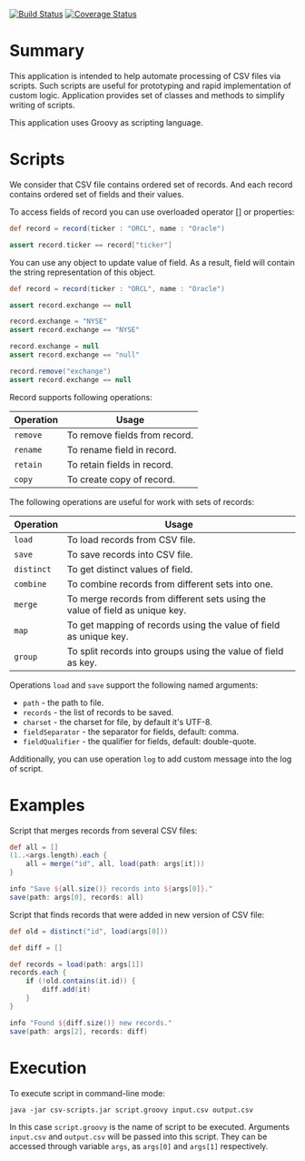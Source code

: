 [![Build Status](https://travis-ci.org/hrytsenko/csv-scripts.svg?branch=master)](https://travis-ci.org/hrytsenko/csv-scripts)
[![Coverage Status](https://coveralls.io/repos/hrytsenko/csv-scripts/badge.png?branch=master)](https://coveralls.io/r/hrytsenko/csv-scripts?branch=master)

# Summary

This application is intended to help automate processing of CSV files via scripts.
Such scripts are useful for prototyping and rapid implementation of custom logic.
Application provides set of classes and methods to simplify writing of scripts.

This application uses Groovy as scripting language.

# Scripts

We consider that CSV file contains ordered set of records.
And each record contains ordered set of fields and their values.

To access fields of record you can use overloaded operator [] or properties:

```groovy
def record = record(ticker : "ORCL", name : "Oracle")

assert record.ticker == record["ticker"]
```

You can use any object to update value of field.
As a result, field will contain the string representation of this object.

```groovy
def record = record(ticker : "ORCL", name : "Oracle")

assert record.exchange == null

record.exchange = "NYSE"
assert record.exchange == "NYSE"

record.exchange = null
assert record.exchange == "null"

record.remove("exchange")
assert record.exchange == null
```

Record supports following operations:

Operation   | Usage
------------|---------------------------------
`remove`    | To remove fields from record.
`rename`    | To rename field in record.
`retain`    | To retain fields in record.
`copy`      | To create copy of record.

The following operations are useful for work with sets of records:

Operation   | Usage
------------|---------------------------------
`load`      | To load records from CSV file.
`save`      | To save records into CSV file.
`distinct`  | To get distinct values of field.
`combine`   | To combine records from different sets into one.
`merge`     | To merge records from different sets using the value of field as unique key.
`map`       | To get mapping of records using the value of field as unique key.
`group`     | To split records into groups using the value of field as key.

Operations `load` and `save` support the following named arguments:

* `path` - the path to file.
* `records` - the list of records to be saved.
* `charset` - the charset for file, by default it's UTF-8.
* `fieldSeparator` - the separator for fields, default: comma.
* `fieldQualifier` - the qualifier for fields, default: double-quote.

Additionally, you can use operation `log` to add custom message into the log of script.

# Examples

Script that merges records from several CSV files:

```groovy
def all = []
(1..<args.length).each {
    all = merge("id", all, load(path: args[it]))
}

info "Save ${all.size()} records into ${args[0]}."
save(path: args[0], records: all)
```


Script that finds records that were added in new version of CSV file:

```groovy
def old = distinct("id", load(args[0]))

def diff = []

def records = load(path: args[1])
records.each {
    if (!old.contains(it.id)) {
        diff.add(it)
    }
}

info "Found ${diff.size()} new records."
save(path: args[2], records: diff)
```

# Execution

To execute script in command-line mode:

```
java -jar csv-scripts.jar script.groovy input.csv output.csv
```

In this case `script.groovy` is the name of script to be executed.
Arguments `input.csv` and `output.csv` will be passed into this script.
They can be accessed through variable `args`, as `args[0]` and `args[1]` respectively.
